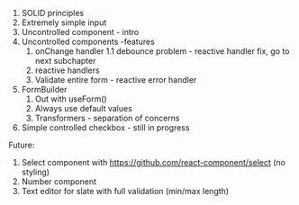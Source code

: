 1. SOLID principles
2. Extremely simple input
3. Uncontrolled component - intro
4. Uncontrolled components -features
    1. onChange handler
       1.1 debounce problem - reactive handler fix, go to next subchapter
    2. reactive handlers
    3. Validate entire form - reactive error handler
5. FormBuilder
    1. Out with useForm()
    2. Always use default values
    3. Transformers - separation of concerns
6. Simple controlled checkbox - still in progress

Future:

1. Select component with https://github.com/react-component/select (no styling)
2. Number component
3. Text editor for slate with full validation (min/max length)